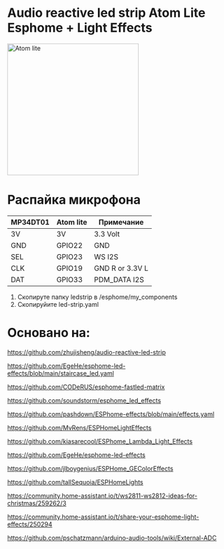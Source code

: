 # Audio reactive led strip Atom Lite Esphome + Light Effects

<img src="https://github.com/ananyevgv/led-strip/blob/main/atom.jpg" height="300" alt="Atom lite">


# Распайка микрофона
|MP34DT01         |Atom lite        |Примечание       | 
|-----------------|-----------------|-----------------|
|3V  |3V |3.3 Volt|
|GND |GPIO22 |GND|
|SEL |GPIO23 |WS I2S|
|CLK |GPIO19 |GND R or 3.3V L|
|DAT |GPIO33 |PDM_DATA I2S|

1. Скопируте папку ledstrip в /esphome/my_components
2. Cкопируйите led-strip.yaml

# Основано на:

https://github.com/zhujisheng/audio-reactive-led-strip

https://github.com/EgeHe/esphome-led-effects/blob/main/staircase_led.yaml

https://github.com/CODeRUS/esphome-fastled-matrix

https://github.com/soundstorm/esphome_led_effects

https://github.com/pashdown/ESPhome-effects/blob/main/effects.yaml

https://github.com/MvRens/ESPHomeLightEffects

https://github.com/kiasarecool/ESPhome_Lambda_Light_Effects

https://github.com/EgeHe/esphome-led-effects

https://github.com/jlboygenius/ESPHome_GEColorEffects

https://github.com/tallSequoia/ESPHomeLights

https://community.home-assistant.io/t/ws2811-ws2812-ideas-for-christmas/259262/3

https://community.home-assistant.io/t/share-your-esphome-light-effects/250294

https://github.com/pschatzmann/arduino-audio-tools/wiki/External-ADC
